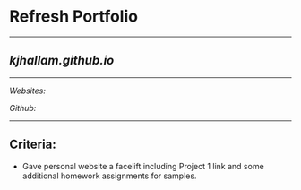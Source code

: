 # <b> Refresh Portfolio </b>
________________________________
## <i> kjhallam.github.io </i>
________________________________
<i>Websites:</i>

<i>Github:</i>

________________________________
## Criteria:

- Gave personal website a facelift including Project 1 link and some additional homework assignments for samples.

